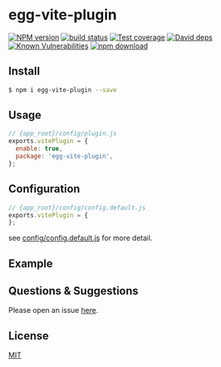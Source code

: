 # egg-vite-plugin

[![NPM version][npm-image]][npm-url]
[![build status][travis-image]][travis-url]
[![Test coverage][codecov-image]][codecov-url]
[![David deps][david-image]][david-url]
[![Known Vulnerabilities][snyk-image]][snyk-url]
[![npm download][download-image]][download-url]

[npm-image]: https://img.shields.io/npm/v/egg-vite-plugin.svg?style=flat-square
[npm-url]: https://npmjs.org/package/egg-vite-plugin
[travis-image]: https://img.shields.io/travis/eggjs/egg-vite-plugin.svg?style=flat-square
[travis-url]: https://travis-ci.org/eggjs/egg-vite-plugin
[codecov-image]: https://img.shields.io/codecov/c/github/eggjs/egg-vite-plugin.svg?style=flat-square
[codecov-url]: https://codecov.io/github/eggjs/egg-vite-plugin?branch=master
[david-image]: https://img.shields.io/david/eggjs/egg-vite-plugin.svg?style=flat-square
[david-url]: https://david-dm.org/eggjs/egg-vite-plugin
[snyk-image]: https://snyk.io/test/npm/egg-vite-plugin/badge.svg?style=flat-square
[snyk-url]: https://snyk.io/test/npm/egg-vite-plugin
[download-image]: https://img.shields.io/npm/dm/egg-vite-plugin.svg?style=flat-square
[download-url]: https://npmjs.org/package/egg-vite-plugin

<!--
Description here.
-->

## Install

```bash
$ npm i egg-vite-plugin --save
```

## Usage

```js
// {app_root}/config/plugin.js
exports.vitePlugin = {
  enable: true,
  package: 'egg-vite-plugin',
};
```

## Configuration

```js
// {app_root}/config/config.default.js
exports.vitePlugin = {
};
```

see [config/config.default.js](config/config.default.js) for more detail.

## Example

<!-- example here -->

## Questions & Suggestions

Please open an issue [here](https://github.com/eggjs/egg/issues).

## License

[MIT](LICENSE)
